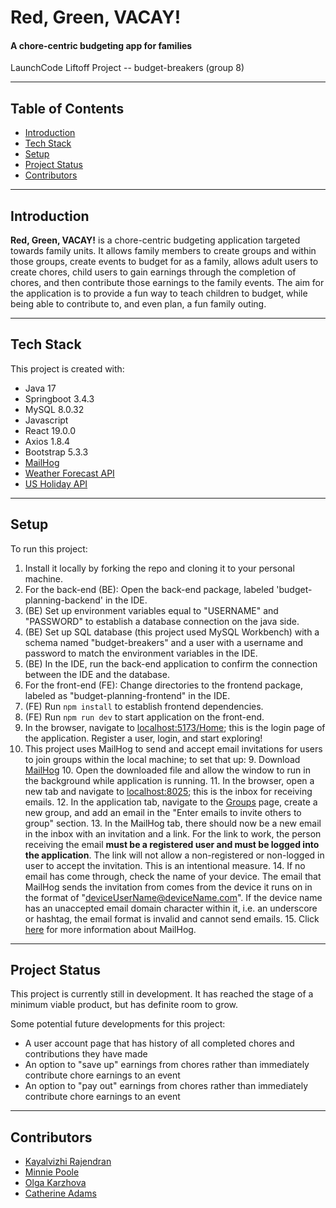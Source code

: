 # Red, Green, VACAY! 
#### A chore-centric budgeting app for families

LaunchCode Liftoff Project -- budget-breakers (group 8)
- --
## Table of Contents
- [Introduction](#introduction)
- [Tech Stack](#tech-stack)
- [Setup](#setup)
- [Project Status](#project-status)
- [Contributors](#contributors)
- --
## Introduction
**Red, Green, VACAY!** is a chore-centric budgeting application targeted towards family units. It allows family members
to create groups and within those groups, create events to budget for as a family, allows adult users to create chores,
child users to gain earnings through the completion of chores, and then contribute those earnings to the family events.
The aim for the application is to provide a fun way to teach children to budget, while being able to contribute to, 
and even plan, a fun family outing.
- --
## Tech Stack
This project is created with:
* Java 17
* Springboot 3.4.3
* MySQL 8.0.32
* Javascript
* React 19.0.0
* Axios 1.8.4
* Bootstrap 5.3.3
* [MailHog](https://github.com/mailhog/MailHog/releases)
* [Weather Forecast API](https://open-meteo.com/en/docs?temperature_unit=fahrenheit&current=temperature_2m,is_day,rain,wind_speed_10m,wind_direction_10m&wind_speed_unit=mph&precipitation_unit=inch&forecast_days=3)
* [US Holiday API](https://date.nager.at/api/v3/NextPublicHolidays/US)
- --
## Setup
To run this project:
1. Install it locally by forking the repo and cloning it to your personal machine.
2. For the back-end (BE): Open the back-end package, labeled 'budget-planning-backend' in the IDE.
3. (BE) Set up environment variables equal to "USERNAME" and "PASSWORD" to establish a database connection on the java side.
4. (BE) Set up SQL database (this project used MySQL Workbench) with a schema named "budget-breakers" and a user with a username and password to match the environment variables in the IDE.
5. (BE) In the IDE, run the back-end application to confirm the connection between the IDE and the database. 
6. For the front-end (FE): Change directories to the frontend package, labeled as "budget-planning-frontend" in the IDE.
7. (FE) Run ```npm install``` to establish frontend dependencies.
8. (FE) Run ```npm run dev``` to start application on the front-end.
9. In the browser, navigate to [localhost:5173/Home](http://localhost:5173/Home); this is the login page of the application. Register a user, login, and start exploring!
8. This project uses MailHog to send and accept email invitations for users to join groups within the local machine; to set that up:
   9. Download [MailHog](https://github.com/mailhog/MailHog/releases)
   10. Open the downloaded file and allow the window to run in the background while application is running.
   11. In the browser, open a new tab and navigate to [localhost:8025](http://localhost:8025/); this is the inbox for receiving emails.
   12. In the application tab, navigate to the [Groups](http://localhost:5173/Groups) page, create a new group, and add an email in the "Enter emails to invite others to group" section.
   13. In the MailHog tab, there should now be a new email in the inbox with an invitation and a link. For the link to work, the person receiving the email **must be a registered user and must be logged into the application**. The link will not allow a non-registered or non-logged in user to accept the invitation. This is an intentional measure.
   14. If no email has come through, check the name of your device. The email that MailHog sends the invitation from comes from the device it runs on in the format of "deviceUserName@deviceName.com". If the device name has an unaccepted email domain character within it, i.e. an underscore or hashtag, the email format is invalid and cannot send emails.
   15. Click [here](https://kinsta.com/blog/mailhog/) for more information about MailHog.
- --
## Project Status
This project is currently still in development. It has reached the stage of a minimum viable product, but has definite room to grow. 

Some potential future developments for this project: 

* A user account page that has history of all completed chores and contributions they have made
* An option to "save up" earnings from chores rather than immediately contribute chore earnings to an event
* An option to "pay out" earnings from chores rather than immediately contribute chore earnings to an event
- --
## Contributors
* [Kayalvizhi Rajendran](https://github.com/KayalvizhiRajendran)
* [Minnie Poole](https://github.com/marionpoole)
* [Olga Karzhova](https://github.com/VolhaKarzhova)
* [Catherine Adams](https://github.com/catcadams)